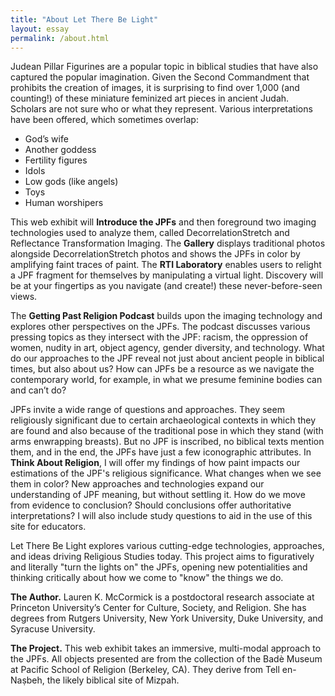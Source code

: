 ```yaml
---
title: "About Let There Be Light"
layout: essay
permalink: /about.html
---
```


Judean Pillar Figurines are a popular topic in biblical studies that have also captured the popular imagination. Given the Second Commandment that prohibits the creation of images, it is surprising to find over 1,000 (and counting!) of these miniature feminized art pieces in ancient Judah. Scholars are not sure who or what they represent. Various interpretations have been offered, which sometimes overlap:

- God’s wife
- Another goddess
- Fertility figures
- Idols
- Low gods (like angels)
- Toys
- Human worshipers 

This web exhibit will **Introduce the JPFs** and then foreground two imaging technologies used to analyze them, called DecorrelationStretch and Reflectance Transformation Imaging. The **Gallery** displays traditional photos alongside DecorrelationStretch photos and shows the JPFs in color by amplifying faint traces of paint. The **RTI Laboratory** enables users to relight a JPF fragment for themselves by manipulating a virtual light. Discovery will be at your fingertips as you navigate (and create!) these never-before-seen views.

The **Getting Past Religion Podcast** builds upon the imaging technology and explores other perspectives on the JPFs. The podcast discusses various pressing topics as they intersect with the JPF: racism, the oppression of women, nudity in art, object agency, gender diversity, and technology. What do our approaches to the JPF reveal not just about ancient people in biblical times, but also about us? How can JPFs be a resource as we navigate the contemporary world, for example, in what we presume feminine bodies can and can’t do?

JPFs invite a wide range of questions and approaches. They seem religiously significant due to certain archaeological contexts in which they are found and also because of the traditional pose in which they stand (with arms enwrapping breasts). But no JPF is inscribed, no biblical texts mention them, and in the end, the JPFs have just a few iconographic attributes. In **Think About Religion**, I will offer my findings of how paint impacts our estimations of the JPF's religious significance. What changes when we see them in color? New approaches and technologies expand our understanding of JPF meaning, but without settling it. How do we move from evidence to conclusion? Should conclusions offer authoritative interpretations? I will also include study questions to aid in the use of this site for educators.

Let There Be Light explores various cutting-edge technologies, approaches, and ideas driving Religious Studies today. This project aims to figuratively and literally "turn the lights on" the JPFs, opening new potentialities and thinking critically about how we come to "know" the things we do.

**The Author.** Lauren K. McCormick is a postdoctoral research associate at Princeton University’s Center for Culture, Society, and Religion. She has degrees from Rutgers University, New York University, Duke University, and Syracuse University.

**The Project.** This web exhibit takes an immersive, multi-modal approach to the JPFs. All objects presented are from the collection of the Badè Museum at Pacific School of Religion (Berkeley, CA). They derive from Tell en-Naṣbeh, the likely biblical site of Mizpah. 